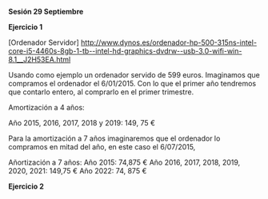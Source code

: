 **Sesión 29 Septiembre**

**Ejercicio 1**

[Ordenador Servidor] http://www.dynos.es/ordenador-hp-500-315ns-intel-core-i5-4460s-8gb-1-tb--intel-hd-graphics-dvdrw--usb-3.0-wifi-win-8.1__J2H53EA.html

Usando como ejemplo un ordenador servido de 599 euros. Imaginamos que compramos el ordenador el 6/01/2015. Con lo que el primer año tendremos que contarlo entero, al comprarlo en el primer trimestre. 

Amortización a 4 años: 

Año 2015, 2016, 2017, 2018 y 2019: 149, 75 €

Para la amortización a 7 años imaginaremos que el ordenador lo compramos en mitad del año, en este caso el 6/07/2015,

Añortización a 7 años:
Año 2015: 74,875 €
Año 2016, 2017, 2018, 2019, 2020, 2021: 149,75 €
Año 2022: 74, 875 € 

**Ejercicio 2**
